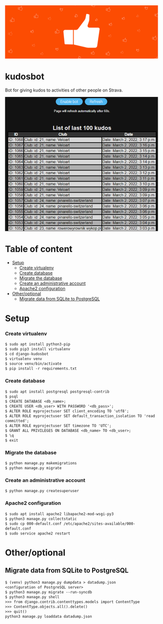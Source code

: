 ![alt text](https://github.com/dudekmichal/django-kudosbot/blob/master/img/kudos.png?raw=true)

# kudosbot
Bot for giving kudos to activities of other people on Strava.

![alt text](https://github.com/dudekmichal/django-kudosbot/blob/master/img/list_of_kudos.png?raw=true)

# Table of content
- [Setup](#setup)
    + [Create virtualenv](#create-virtualenv)
    + [Create database](#create-database)
    + [Migrate the database](#migrate-the-database)
    + [Create an administrative account](#create-an-administrative-account)
    + [Apache2 configuration](#apache2-configuration)
- [Other/optional](#other-optional)
  * [Migrate data from SQLite to PostgreSQL](#migrate-data-from-sqlite-to-postgresql)

# Setup

### Create virtualenv
    $ sudo apt install python3-pip
    $ sudo pip3 install virtualenv
    $ cd django-kudosbot
    $ virtualenv venv
    $ source venv/bin/activate
    $ pip install -r requirements.txt

### Create database
    $ sudo apt install postgresql postgresql-contrib
    $ psql
    $ CREATE DATABASE <db_name>;
    $ CREATE USER <db_user> WITH PASSWORD '<db_pass>';
    $ ALTER ROLE myprojectuser SET client_encoding TO 'utf8';
    $ ALTER ROLE myprojectuser SET default_transaction_isolation TO 'read committed';
    $ ALTER ROLE myprojectuser SET timezone TO 'UTC';
    $ GRANT ALL PRIVILEGES ON DATABASE <db_name> TO <db_user>;
    $ \q
    $ exit

### Migrate the database
    $ python manage.py makemigrations
    $ python manage.py migrate

### Create an administrative account
    $ python manage.py createsuperuser

### Apache2 configuration
    $ sudo apt install apache2 libapache2-mod-wsgi-py3
    $ python3 manage.py collectstatic
    $ sudo cp 000-default.conf /etc/apache2/sites-available/000-default.conf
    $ sudo service apache2 restart


# Other/optional

## Migrate data from SQLite to PostgreSQL
    $ (venv) python3 manage.py dumpdata > datadump.json
    <configuration of PostgreSQL server>
    $ python3 manage.py migrate --run-syncdb
    $ python3 manage.py shell
    >>> from django.contrib.contenttypes.models import ContentType
    >>> ContentType.objects.all().delete()
    >>> quit()
    python3 manage.py loaddata datadump.json